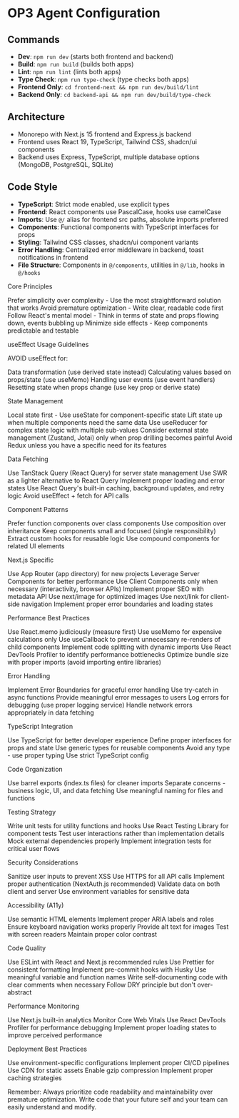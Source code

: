 # OP3 Agent Configuration

## Commands
- **Dev**: `npm run dev` (starts both frontend and backend)
- **Build**: `npm run build` (builds both apps)
- **Lint**: `npm run lint` (lints both apps)
- **Type Check**: `npm run type-check` (type checks both apps)
- **Frontend Only**: `cd frontend-next && npm run dev/build/lint`
- **Backend Only**: `cd backend-api && npm run dev/build/type-check`

## Architecture
- Monorepo with Next.js 15 frontend and Express.js backend
- Frontend uses React 19, TypeScript, Tailwind CSS, shadcn/ui components
- Backend uses Express, TypeScript, multiple database options (MongoDB, PostgreSQL, SQLite)

## Code Style
- **TypeScript**: Strict mode enabled, use explicit types
- **Frontend**: React components use PascalCase, hooks use camelCase
- **Imports**: Use `@/` alias for frontend src paths, absolute imports preferred
- **Components**: Functional components with TypeScript interfaces for props
- **Styling**: Tailwind CSS classes, shadcn/ui component variants
- **Error Handling**: Centralized error middleware in backend, toast notifications in frontend
- **File Structure**: Components in `@/components`, utilities in `@/lib`, hooks in `@/hooks`



Core Principles

Prefer simplicity over complexity - Use the most straightforward solution that works
Avoid premature optimization - Write clear, readable code first
Follow React's mental model - Think in terms of state and props flowing down, events bubbling up
Minimize side effects - Keep components predictable and testable

useEffect Usage Guidelines

AVOID useEffect for:

Data transformation (use derived state instead)
Calculating values based on props/state (use useMemo)
Handling user events (use event handlers)
Resetting state when props change (use key prop or derive state)


State Management

Local state first - Use useState for component-specific state
Lift state up when multiple components need the same data
Use useReducer for complex state logic with multiple sub-values
Consider external state management (Zustand, Jotai) only when prop drilling becomes painful
Avoid Redux unless you have a specific need for its features

Data Fetching

Use TanStack Query (React Query) for server state management
Use SWR as a lighter alternative to React Query
Implement proper loading and error states
Use React Query's built-in caching, background updates, and retry logic
Avoid useEffect + fetch for API calls

Component Patterns

Prefer function components over class components
Use composition over inheritance
Keep components small and focused (single responsibility)
Extract custom hooks for reusable logic
Use compound components for related UI elements

Next.js Specific

Use App Router (app directory) for new projects
Leverage Server Components for better performance
Use Client Components only when necessary (interactivity, browser APIs)
Implement proper SEO with metadata API
Use next/image for optimized images
Use next/link for client-side navigation
Implement proper error boundaries and loading states

Performance Best Practices

Use React.memo judiciously (measure first)
Use useMemo for expensive calculations only
Use useCallback to prevent unnecessary re-renders of child components
Implement code splitting with dynamic imports
Use React DevTools Profiler to identify performance bottlenecks
Optimize bundle size with proper imports (avoid importing entire libraries)

Error Handling

Implement Error Boundaries for graceful error handling
Use try-catch in async functions
Provide meaningful error messages to users
Log errors for debugging (use proper logging service)
Handle network errors appropriately in data fetching

TypeScript Integration

Use TypeScript for better developer experience
Define proper interfaces for props and state
Use generic types for reusable components
Avoid any type - use proper typing
Use strict TypeScript config

Code Organization

Use barrel exports (index.ts files) for cleaner imports
Separate concerns - business logic, UI, and data fetching
Use meaningful naming for files and functions

Testing Strategy

Write unit tests for utility functions and hooks
Use React Testing Library for component tests
Test user interactions rather than implementation details
Mock external dependencies properly
Implement integration tests for critical user flows

Security Considerations

Sanitize user inputs to prevent XSS
Use HTTPS for all API calls
Implement proper authentication (NextAuth.js recommended)
Validate data on both client and server
Use environment variables for sensitive data

Accessibility (A11y)

Use semantic HTML elements
Implement proper ARIA labels and roles
Ensure keyboard navigation works properly
Provide alt text for images
Test with screen readers
Maintain proper color contrast

Code Quality

Use ESLint with React and Next.js recommended rules
Use Prettier for consistent formatting
Implement pre-commit hooks with Husky
Use meaningful variable and function names
Write self-documenting code with clear comments when necessary
Follow DRY principle but don't over-abstract

Performance Monitoring

Use Next.js built-in analytics
Monitor Core Web Vitals
Use React DevTools Profiler for performance debugging
Implement proper loading states to improve perceived performance

Deployment Best Practices

Use environment-specific configurations
Implement proper CI/CD pipelines
Use CDN for static assets
Enable gzip compression
Implement proper caching strategies


Remember: Always prioritize code readability and maintainability over premature optimization. Write code that your future self and your team can easily understand and modify.